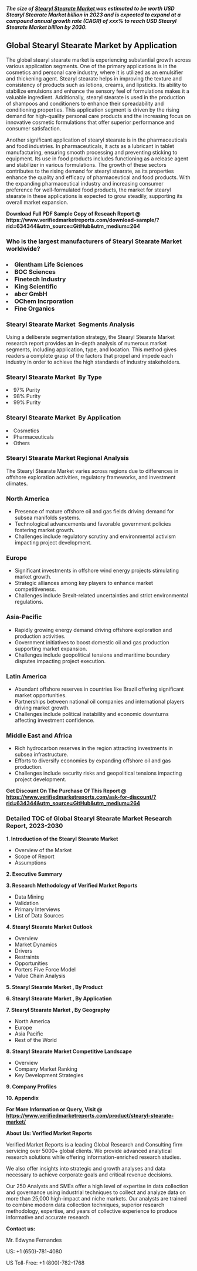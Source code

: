 <p><em><strong>The size of <a href="https://www.verifiedmarketreports.com/download-sample/?rid=634344&utm_source=GitHub&utm_medium=264" target="_blank">Stearyl Stearate Market </a> was estimated to be worth USD Stearyl Stearate Market billion in 2023 and is expected to expand at a compound annual growth rate (CAGR) of xxx% to reach USD Stearyl Stearate Market billion by 2030.</strong></em><br /><h2>Global Stearyl Stearate Market by Application</h2><p>The global stearyl stearate market is experiencing substantial growth across various application segments. One of the primary applications is in the cosmetics and personal care industry, where it is utilized as an emulsifier and thickening agent. Stearyl stearate helps in improving the texture and consistency of products such as lotions, creams, and lipsticks. Its ability to stabilize emulsions and enhance the sensory feel of formulations makes it a valuable ingredient. Additionally, stearyl stearate is used in the production of shampoos and conditioners to enhance their spreadability and conditioning properties. This application segment is driven by the rising demand for high-quality personal care products and the increasing focus on innovative cosmetic formulations that offer superior performance and consumer satisfaction.</p><p>Another significant application of stearyl stearate is in the pharmaceuticals and food industries. In pharmaceuticals, it acts as a lubricant in tablet manufacturing, ensuring smooth processing and preventing sticking to equipment. Its use in food products includes functioning as a release agent and stabilizer in various formulations. The growth of these sectors contributes to the rising demand for stearyl stearate, as its properties enhance the quality and efficacy of pharmaceutical and food products. With the expanding pharmaceutical industry and increasing consumer preference for well-formulated food products, the market for stearyl stearate in these applications is expected to grow steadily, supporting its overall market expansion.</p></p><p id="" class=""><strong>Download Full PDF Sample Copy of Reseach Report @ <a target="">https://www.verifiedmarketreports.com/download-sample/?rid=634344&utm_source=GitHub&utm_medium=264</a></strong></p><h3 id="" class="">Who is the largest manufacturers of&nbsp;Stearyl Stearate Market worldwide?</h3><h3 class=""></Li><Li>Glentham Life Sciences</Li><Li> BOC Sciences</Li><Li> Finetech Industry</Li><Li> King Scientific</Li><Li> abcr GmbH</Li><Li> OChem Incrporation</Li><Li> Fine Organics</h3><h3 id="" class="">Stearyl Stearate Market &nbsp;Segments Analysis</h3><p id="" class="">Using a deliberate segmentation strategy, the Stearyl Stearate Market research report provides an in-depth analysis of numerous market segments, including application, type, and location. This method gives readers a complete grasp of the factors that propel and impede each industry in order to achieve the high standards of industry stakeholders.</p><h3 id="" class="">Stearyl Stearate Market &nbsp;By Type</h3><p></Li><Li>97% Purity</Li><Li>98% Purity</Li><Li>99% Purity</p><h3 id="" class="">Stearyl Stearate Market &nbsp;By Application</h3><p class=""></Li><Li>Cosmetics</Li><Li> Pharmaceuticals</Li><Li> Others</p><h3 id="" class="">Stearyl Stearate Market Regional Analysis</h3><p id="" class="">The Stearyl Stearate Market varies across regions due to differences in offshore exploration activities, regulatory frameworks, and investment climates.</p><h3 id="" class="">North America</h3><ul><li>Presence of mature offshore oil and gas fields driving demand for subsea manifolds systems.</li><li>Technological advancements and favorable government policies fostering market growth.</li><li>Challenges include regulatory scrutiny and environmental activism impacting project development.</li></ul><h3 id="" class="">Europe</h3><ul><li>Significant investments in offshore wind energy projects stimulating market growth.</li><li>Strategic alliances among key players to enhance market competitiveness.</li><li>Challenges include Brexit-related uncertainties and strict environmental regulations.</li></ul><h3 id="" class="">Asia-Pacific</h3><ul><li>Rapidly growing energy demand driving offshore exploration and production activities.</li><li>Government initiatives to boost domestic oil and gas production supporting market expansion.</li><li>Challenges include geopolitical tensions and maritime boundary disputes impacting project execution.</li></ul><h3 id="" class="">Latin America</h3><ul><li>Abundant offshore reserves in countries like Brazil offering significant market opportunities.</li><li>Partnerships between national oil companies and international players driving market growth.</li><li>Challenges include political instability and economic downturns affecting investment confidence.</li></ul><h3 id="" class="">Middle East and Africa</h3><ul><li>Rich hydrocarbon reserves in the region attracting investments in subsea infrastructure.</li><li>Efforts to diversify economies by expanding offshore oil and gas production.</li><li>Challenges include security risks and geopolitical tensions impacting project development.</li></ul><p id="" class=""><strong>Get Discount On The Purchase Of This Report @ <a href="https://www.verifiedmarketreports.com/ask-for-discount/?rid=634344&utm_source=GitHub&utm_medium=264" target="_blank">https://www.verifiedmarketreports.com/ask-for-discount/?rid=634344&utm_source=GitHub&utm_medium=264</a></strong></p><h3 id="" class="">Detailed TOC of Global Stearyl Stearate Market Research Report, 2023-2030</h3><p id="" class=""><strong>1. Introduction of the Stearyl Stearate Market </strong></p><ul><li>Overview of the Market</li><li>Scope of Report</li><li>Assumptions</li></ul><p id="" class=""><strong>2. Executive Summary</strong></p><p id="" class=""><strong>3. Research Methodology of Verified Market Reports</strong></p><ul><li>Data Mining</li><li>Validation</li><li>Primary Interviews</li><li>List of Data Sources</li></ul><p id="" class=""><strong>4. Stearyl Stearate Market Outlook</strong></p><ul><li>Overview</li><li>Market Dynamics</li><li>Drivers</li><li>Restraints</li><li>Opportunities</li><li>Porters Five Force Model</li><li>Value Chain Analysis</li></ul><p id="" class=""><strong>5. Stearyl Stearate Market , By Product</strong></p><p id="" class=""><strong>6. Stearyl Stearate Market , By Application</strong></p><p id="" class=""><strong>7. Stearyl Stearate Market , By Geography</strong></p><ul><li>North America</li><li>Europe</li><li>Asia Pacific</li><li>Rest of the World</li></ul><p id="" class=""><strong>8. Stearyl Stearate Market Competitive Landscape</strong></p><ul><li>Overview</li><li>Company Market Ranking</li><li>Key Development Strategies</li></ul><p id="" class=""><strong>9. Company Profiles</strong></p><p id="" class=""><strong>10. Appendix</strong></p><p id="" class=""><strong>For More Information or Query, Visit @ <a href="https://www.verifiedmarketreports.com/product/stearyl-stearate-market/" target="_blank">https://www.verifiedmarketreports.com/product/stearyl-stearate-market/</a></strong></p><p id="" class=""><strong>About Us: Verified Market Reports</strong></p><p id="" class="">Verified Market Reports is a leading Global Research and Consulting firm servicing over 5000+ global clients. We provide advanced analytical research solutions while offering information-enriched research studies.</p><p id="" class="">We also offer insights into strategic and growth analyses and data necessary to achieve corporate goals and critical revenue decisions.</p><p id="" class="">Our 250 Analysts and SMEs offer a high level of expertise in data collection and governance using industrial techniques to collect and analyze data on more than 25,000 high-impact and niche markets. Our analysts are trained to combine modern data collection techniques, superior research methodology, expertise, and years of collective experience to produce informative and accurate research.</p><p id="" class=""><strong>Contact us:</strong></p><p id="" class="">Mr. Edwyne Fernandes</p><p id="" class="">US: +1 (650)-781-4080</p><p id="" class="">US Toll-Free: +1 (800)-782-1768</p>

